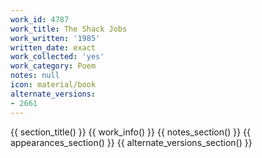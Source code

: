 ```yaml
---
work_id: 4787
work_title: The Shack Jobs
work_written: '1985'
written_date: exact
work_collected: 'yes'
work_category: Poem
notes: null
icon: material/book
alternate_versions:
- 2661
---
```


{{ section_title() }}
{{ work_info() }}
{{ notes_section() }}
{{ appearances_section() }}
{{ alternate_versions_section() }}
